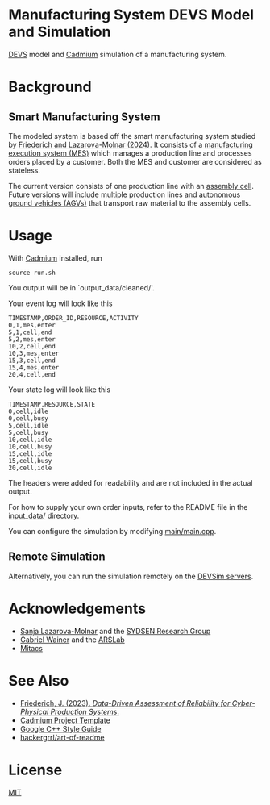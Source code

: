 # Manufacturing System DEVS Model and Simulation
[DEVS](https://en.wikipedia.org/wiki/DEVS) model and [Cadmium](https://devssim.carleton.ca/) simulation 
of a manufacturing system.

# Background

## Smart Manufacturing System
The modeled system is based off the smart manufacturing system studied by [Friederich and Lazarova-Molnar (2024)](https://journals.sagepub.com/doi/full/10.1177/00375497241302866?casa_token=TZrSVjFZ1-YAAAAA%3AI2L_IkiDduYKh8NvE_x07_OGoQNQjjB3_x00TFNuzlrwdu8NNnzc1HG7uaIE3aYi7RN6gynVvqpXbQ).
It consists of a [manufacturing execution system (MES)](https://en.wikipedia.org/wiki/Manufacturing_execution_system)
which manages a production line and processes orders placed by a customer.
Both the MES and customer are considered as stateless.

The current version consists of one production line with an [assembly cell](https://en.wikipedia.org/wiki/Cellular_manufacturing).
Future versions will include multiple production lines and [autonomous ground vehicles (AGVs)](https://en.wikipedia.org/wiki/Unmanned_ground_vehicle) that transport raw material to the assembly cells.

# Usage
With [Cadmium](https://devssim.carleton.ca/) installed, run
```
source run.sh
```

You output will be in `output_data/cleaned/'.

Your event log will look like this
```
TIMESTAMP,ORDER_ID,RESOURCE,ACTIVITY
0,1,mes,enter
5,1,cell,end
5,2,mes,enter
10,2,cell,end
10,3,mes,enter
15,3,cell,end
15,4,mes,enter
20,4,cell,end
```

Your state log will look like this
```
TIMESTAMP,RESOURCE,STATE
0,cell,idle
0,cell,busy
5,cell,idle
5,cell,busy
10,cell,idle
10,cell,busy
15,cell,idle
15,cell,busy
20,cell,idle
```

The headers were added for readability and are not included in the actual output.

For how to supply your own order inputs, 
refer to the README file in the [input_data/](input_data/) directory.

You can configure the simulation by modifying [main/main.cpp](main/main.cpp).

## Remote Simulation
Alternatively, you can run the simulation remotely on the [DEVSim servers](https://devssim.carleton.ca/). 

# Acknowledgements
- [Sanja Lazarova-Molnar](https://lazarova-molnar.net/) and the [SYDSEN Research Group](https://sydsen.aifb.kit.edu/) 
- [Gabriel Wainer](https://www.sce.carleton.ca/faculty/wainer/doku.php) and the [ARSLab](https://arslab.sce.carleton.ca/) 
- [Mitacs](https://www.mitacs.ca/our-programs/globalink-research-award/)

# See Also
- [Friederich, J. (2023). *Data-Driven Assessment of Reliability for Cyber-Physical Production Systems*.](https://portal.findresearcher.sdu.dk/en/publications/data-driven-assessment-of-reliability-for-cyber-physical-producti)
- [Cadmium Project Template](https://github.com/Sasisekhar/blank_project_rt)
- [Google C++ Style Guide](https://google.github.io/styleguide/cppguide.html)
- [hackergrrl/art-of-readme](https://github.com/hackergrrl/art-of-readme)

# License
[MIT](https://choosealicense.com/licenses/mit/)
